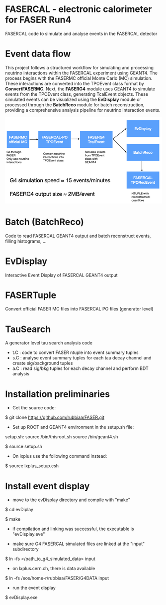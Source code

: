 # FASERCAL - electronic calorimeter for FASER Run4

FASERCAL code to simulate and analyse events in the FASERCAL detector

# Event data flow

This project follows a structured workflow for simulating and processing neutrino interactions within the FASERCAL experiment using GEANT4. The process begins with the FASERMC official Monte Carlo (MC) simulation. These interactions are converted into the TPOEvent class format by **ConvertFASERMC**. Next, the **FASERG4** module uses GEANT4 to simulate events from the TPOEvent class, generating TcalEvent objects. These simulated events can be visualized using the **EvDisplay** module or processed through the **BatchReco** module for batch reconstruction, providing a comprehensive analysis pipeline for neutrino interaction events.

![Diagram of the project](images/eventchainflow.png)

# Batch (BatchReco)

Code to read FASERCAL GEANT4 output and batch reconstruct events, filling histograms, ...

# EvDisplay

Interactive Event Display of FASERCAL GEANT4 output

# FASERTuple

Convert official FASER MC files into FASERCAL PO files (generator level) 

# TauSearch
A generator level tau search analysis code

- t.C : code to convert FASER ntuple into event summary tuples
- s.C : analyse event summary tuples for each tau decay channel and create sig/background tuples
- a.C : read sig/bkg tuples for each decay channel and perform BDT analysis

# Installation preliminaries

- Get the source code:

$ git clone https://github.com/rubbiaa/FASER.git

- Set up ROOT and GEANT4 environment in the setup.sh file:

setup.sh:
    source <ROOTINSTAL>/bin/thisroot.sh
    source <GEANT4INSTALL>/bin/geant4.sh

$ source setup.sh

- On lxplus use the following command instead:

$ source lxplus_setup.csh

# Install event display

 - move to the evDisplay directory and compile with "make"

$ cd evDiplay

$ make

 - if compilation and linking was successful, the executable is "evDisplay.eve"

 - make sure G4 FASERCAL simulated files are linked at the "input" subdirectory
 
$ ln -fs </path_to_g4_simulated_data> input

 - on lxplus.cern.ch, there is data available

 $ ln -fs /eos/home-r/rubbiaa/FASER/G4DATA input

 - run the event display

 $ evDisplay.exe

 